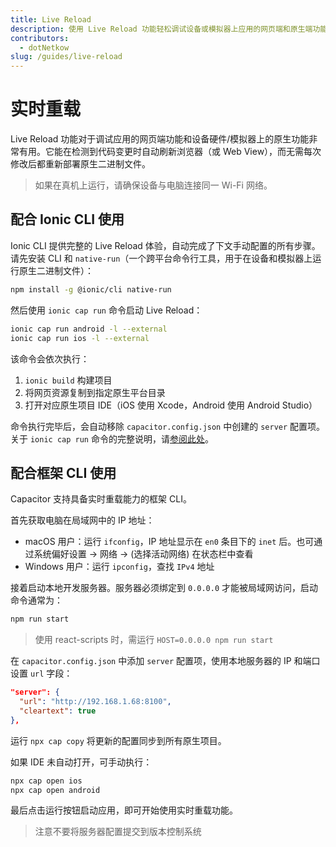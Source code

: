 ```yaml
---
title: Live Reload
description: 使用 Live Reload 功能轻松调试设备或模拟器上应用的网页端和原生端功能
contributors:
  - dotNetkow
slug: /guides/live-reload
---
```


# 实时重载

Live Reload 功能对于调试应用的网页端功能和设备硬件/模拟器上的原生功能非常有用。它能在检测到代码变更时自动刷新浏览器（或 Web View），而无需每次修改后都重新部署原生二进制文件。

> 如果在真机上运行，请确保设备与电脑连接同一 Wi-Fi 网络。

## 配合 Ionic CLI 使用

Ionic CLI 提供完整的 Live Reload 体验，自动完成了下文手动配置的所有步骤。请先安装 CLI 和 `native-run`（一个跨平台命令行工具，用于在设备和模拟器上运行原生二进制文件）：

```bash
npm install -g @ionic/cli native-run
```

然后使用 `ionic cap run` 命令启动 Live Reload：

```bash
ionic cap run android -l --external
ionic cap run ios -l --external
```

该命令会依次执行：
1. `ionic build` 构建项目
2. 将网页资源复制到指定原生平台目录
3. 打开对应原生项目 IDE（iOS 使用 Xcode，Android 使用 Android Studio）

命令执行完毕后，会自动移除 `capacitor.config.json` 中创建的 `server` 配置项。关于 `ionic cap run` 命令的完整说明，请[参阅此处](https://ionicframework.com/docs/cli/commands/capacitor-run)。

## 配合框架 CLI 使用

Capacitor 支持具备实时重载能力的框架 CLI。

首先获取电脑在局域网中的 IP 地址：

- macOS 用户：运行 `ifconfig`，IP 地址显示在 `en0` 条目下的 `inet` 后。也可通过系统偏好设置 -> 网络 -> (选择活动网络) 在状态栏中查看
- Windows 用户：运行 `ipconfig`，查找 `IPv4` 地址

接着启动本地开发服务器。服务器必须绑定到 `0.0.0.0` 才能被局域网访问，启动命令通常为：

```bash
npm run start
```

> 使用 react-scripts 时，需运行 `HOST=0.0.0.0 npm run start`

在 `capacitor.config.json` 中添加 `server` 配置项，使用本地服务器的 IP 和端口设置 `url` 字段：

```json
"server": {
  "url": "http://192.168.1.68:8100",
  "cleartext": true
},
```

运行 `npx cap copy` 将更新的配置同步到所有原生项目。

如果 IDE 未自动打开，可手动执行：

```bash
npx cap open ios
npx cap open android
```

最后点击运行按钮启动应用，即可开始使用实时重载功能。

> 注意不要将服务器配置提交到版本控制系统